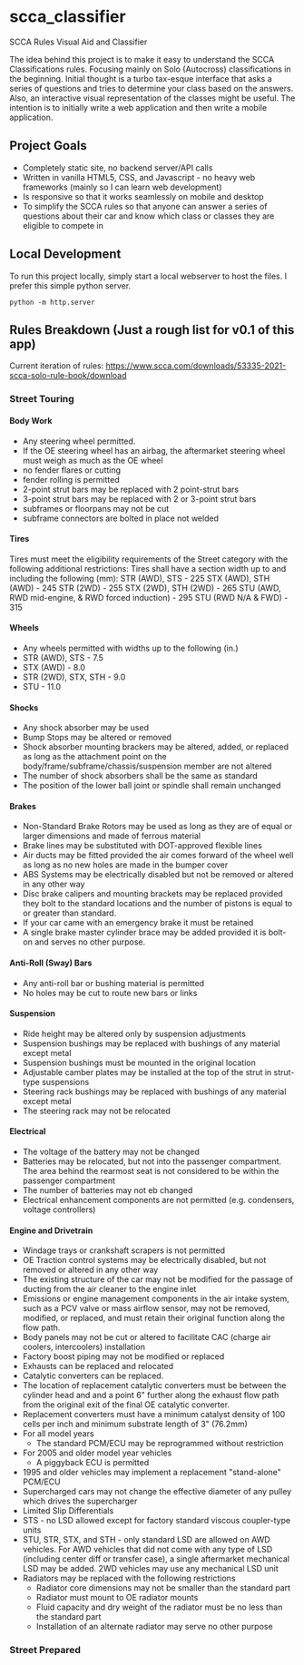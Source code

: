 # scca_classifier
SCCA Rules Visual Aid and Classifier

The idea behind this project is to make it easy to understand the SCCA Classifications rules. Focusing mainly on Solo (Autocross) classifications in the beginning. Initial thought is a turbo tax-esque interface that asks a series of questions and tries to determine your class based on the answers. Also, an interactive visual representation of the classes might be useful. The intention is to initially write a web application and then write a mobile application.

## Project Goals
* Completely static site, no backend server/API calls
* Written in vanilla HTML5, CSS, and Javascript - no heavy web frameworks (mainly so I can learn
web development)
* Is responsive so that it works seamlessly on mobile and desktop
* To simplify the SCCA rules so that anyone can answer a series of questions about their car and
know which class or classes they are eligible to compete in

## Local Development
To run this project locally, simply start a local webserver to host the files.
I prefer this simple python server.
```
python -m http.server
```

## Rules Breakdown (Just a rough list for v0.1 of this app)
Current iteration of rules: https://www.scca.com/downloads/53335-2021-scca-solo-rule-book/download

### Street Touring
#### Body Work
* Any steering wheel permitted.
* If the OE steering wheel has an airbag, the aftermarket steering wheel must weigh as much as the OE wheel
* no fender flares or cutting
* fender rolling is permitted
* 2-point strut bars may be replaced with 2 point-strut bars
* 3-point strut bars may be replaced with 2 or 3-point strut bars
* subframes or floorpans may not be cut
* subframe connectors are bolted in place not welded

#### Tires
Tires must meet the eligibility requirements of the Street category with the following additional restrictions:
Tires shall have a section width up to and including the following (mm):
STR (AWD), STS - 225
STX (AWD), STH (AWD) - 245
STR (2WD) - 255
STX (2WD), STH (2WD) - 265
STU (AWD, RWD mid-engine, & RWD forced induction) - 295
STU (RWD N/A & FWD) - 315

#### Wheels
* Any wheels permitted with widths up to the following (in.)
* STR (AWD), STS - 7.5
* STX (AWD) - 8.0
* STR (2WD), STX, STH - 9.0
* STU - 11.0

#### Shocks
* Any shock absorber may be used
* Bump Stops may be altered or removed
* Shock absorber mounting brackers may be altered, added, or replaced as long as the attachment
point on the body/frame/subframe/chassis/suspension member are not altered
* The number of shock absorbers shall be the same as standard
* The position of the lower ball joint or spindle shall remain unchanged

#### Brakes
* Non-Standard Brake Rotors may be used as long as they are of equal or larger dimensions and made
of ferrous material
* Brake lines may be substituted with DOT-approved flexible lines
* Air ducts may be fitted provided the air comes forward of the wheel well as long as no new holes
are made in the bumper cover
* ABS Systems may be electrically disabled but not be removed or altered in any other way
* Disc brake calipers and mounting brackets may be replaced provided they bolt to the standard locations
and the number of pistons is equal to or greater than standard.
* If your car came with an emergency brake it must be retained
* A single brake master cylinder brace may be added provided it is bolt-on and serves no other purpose.

#### Anti-Roll (Sway) Bars
* Any anti-roll bar or bushing material is permitted
* No holes may be cut to route new bars or links

#### Suspension
* Ride height may be altered only by suspension adjustments
* Suspension bushings may be replaced with bushings of any material except metal
* Suspension bushings must be mounted in the original location
* Adjustable camber plates may be installed at the top of the strut in strut-type suspensions
* Steering rack bushings may be replaced with bushings of any material except metal
* The steering rack may not be relocated

#### Electrical
* The voltage of the battery may not be changed
* Batteries may be relocated, but not into the passenger compartment. The area behind the rearmost
seat is not considered to be within the passenger compartment
* The number of batteries may not eb changed
* Electrical enhancement components are not permitted (e.g. condensers, voltage controllers)

#### Engine and Drivetrain
* Windage trays or crankshaft scrapers is not permitted
* OE Traction control systems may be electrically disabled, but not removed or altered in any other
way
* The existing structure of the car may not be modified for the passage of ducting from the air cleaner
to the engine inlet
* Emissions or engine management components in the air intake system, such as a PCV valve or mass
airflow sensor, may not be removed, modified, or replaced, and must retain their original function
along the flow path.
* Body panels may not be cut or altered to facilitate CAC (charge air coolers, intercoolers) installation
* Factory boost piping may not be modified or replaced
* Exhausts can be replaced and relocated
* Catalytic converters can be replaced.
* The location of replacement catalytic converters must be between the cylinder head and and a point
6" further along the exhaust flow path from the original exit of the final OE catalytic converter.
* Replacement converters must have a minimum catalyst density of 100 cells per inch and minimum substrate length of 3"
(76.2mm)
* For all model years
  * The standard PCM/ECU may be reprogrammed without restriction
* For 2005 and older model year vehicles
  * A piggyback ECU is permitted
* 1995 and older vehicles may implement a replacement "stand-alone" PCM/ECU
* Supercharged cars may not change the effective diameter of any pulley which drives the supercharger
* Limited Slip Differentials
* STS - no LSD allowed except for factory standard viscous coupler-type units
* STU, STR, STX, and STH - only standard LSD are allowed on AWD vehicles. For AWD vehicles that did not
come with any type of LSD (including center diff or transfer case), a single aftermarket mechanical LSD may be added.
2WD vehicles may use any mechanical LSD unit
* Radiators may be replaced with the following restrictions
  * Radiator core dimensions may not be smaller than the standard part
  * Radiator must mount to OE radiator mounts
  * Fluid capacity and dry weight of the radiator must be no less than the standard part
  * Installation of an alternate radiator may serve no other purpose

### Street Prepared
